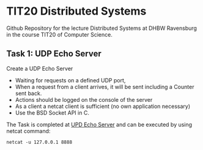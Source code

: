 # TIT20 Distributed Systems
Github Repository for the lecture Distributed Systems at DHBW Ravensburg in the course TIT20 of Computer Science.

## Task 1: UDP Echo Server
Create a UDP Echo Server
- Waiting for requests on a defined UDP port,
- When a request from a client arrives, it will be sent including a Counter sent back.
- Actions should be logged on the console of the server
- As a client a netcat client is sufficient (no own application necessary)
- Use the BSD Socket API in C.

The Task is completed at [UPD Echo Server](UDP-echo-client/udp_echo.c) and can be executed by using netcat command:
```
netcat -u 127.0.0.1 8888
```
